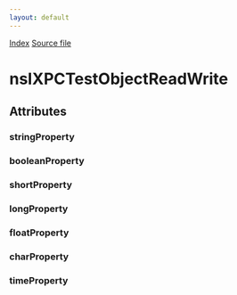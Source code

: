 ```yaml
---
layout: default
---
```

<div id='links'><a href="../index.html">Index</a>
<a href="http://dxr.mozilla.org/mozilla-central/source/js/xpconnect/tests/idl/xpctest_attributes.idl">Source file</a>
</div>

# nsIXPCTestObjectReadWrite #

## Attributes ##

### stringProperty ###

### booleanProperty ###

### shortProperty ###

### longProperty ###

### floatProperty ###

### charProperty ###

### timeProperty ###
